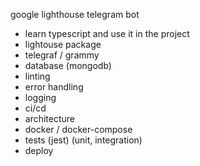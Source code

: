 google lighthouse telegram bot
- learn typescript and use it in the project
- lightouse package
- telegraf / grammy
- database (mongodb)
- linting
- error handling
- logging
- ci/cd
- architecture
- docker / docker-compose
- tests (jest) (unit, integration)
- deploy
